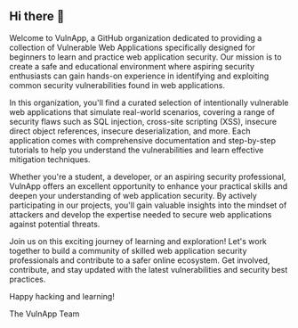 ## Hi there 👋

Welcome to VulnApp, a GitHub organization dedicated to providing a collection of Vulnerable Web Applications specifically designed for beginners to learn and practice web application security. Our mission is to create a safe and educational environment where aspiring security enthusiasts can gain hands-on experience in identifying and exploiting common security vulnerabilities found in web applications.

In this organization, you'll find a curated selection of intentionally vulnerable web applications that simulate real-world scenarios, covering a range of security flaws such as SQL injection, cross-site scripting (XSS), insecure direct object references, insecure deserialization, and more. Each application comes with comprehensive documentation and step-by-step tutorials to help you understand the vulnerabilities and learn effective mitigation techniques.

Whether you're a student, a developer, or an aspiring security professional, VulnApp offers an excellent opportunity to enhance your practical skills and deepen your understanding of web application security. By actively participating in our projects, you'll gain valuable insights into the mindset of attackers and develop the expertise needed to secure web applications against potential threats.

Join us on this exciting journey of learning and exploration! Let's work together to build a community of skilled web application security professionals and contribute to a safer online ecosystem. Get involved, contribute, and stay updated with the latest vulnerabilities and security best practices.

Happy hacking and learning!

The VulnApp Team
